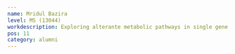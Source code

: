 ```yaml
---
name: Mridul Bazira
level: MS (13044)
workdescription: Exploring alterante metabolic pathways in single gene deletion strain of E. Coli using flux balance analysis.
pos: 11
category: alumni
---
```

